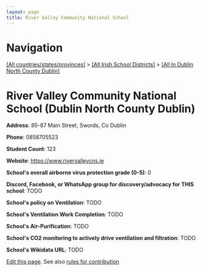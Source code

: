 ```yaml
---
layout: page
title: River Valley Community National School
---
```

# Navigation

[[All countries/states/provinces]](../../..) > [[All Irish School Districts]](../..) > [[All In Dublin North County Dublin]](..)

# River Valley Community National School (Dublin North County Dublin)

**Address**: 85-87 Main Street, Swords, Co Dublin

**Phone**: 0858705523

**Student Count**: 123

**Website**: <https://www.rivervalleycns.ie>

**School's overall airborne virus protection grade (0-5)**: 0

**Discord, Facebook, or WhatsApp group for discovery/advocacy for THIS school**: TODO

**School's policy on Ventilation**: TODO

**School's Ventilation Work Completion**: TODO

**School's Air-Purification**: TODO

**School's CO2 monitoring to actively drive ventilation and filtration**: TODO

**School's Wikidata URL**: TODO


[Edit this page](https://github.com/ventilate-schools/Ireland/edit/main/./Dublin_North_County_Dublin/River_Valley_Community_National_School.md). See also [rules for contribution](../../../contribution-rules/)
